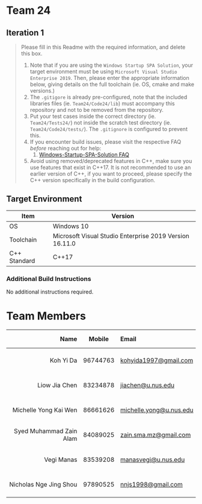 # Team 24 
## Iteration 1

> Please fill in this Readme with the required information, and delete this box.
> 
> 1. Note that if you are using the `Windows Startup SPA Solution`, your target environment must be using `Microsoft Visual Studio Enterprise 2019`. 
>   Then, please enter the appropriate information below, giving details on the full toolchain (ie. OS, cmake and make versions.)
> 2. The `.gitigore` is already pre-configured, note that the included libraries files (ie. `Team24/Code24/lib`) must accompany this repository and not to be removed from the repository.
> 3. Put your test cases inside the correct directory (ie. `Team24/Tests24/`) not inside the scratch test directory (ie. `Team24/Code24/tests/`). The `.gitignore` is configured to prevent this.
> 4. If you encounter build issues, please visit the respective FAQ *before* reaching out for help:
>     1. [Windows-Startup-SPA-Solution FAQ](https://github.com/nus-cs3203/project-wiki/wiki/Windows-Startup-SPA-Solution#faq)
> 5. Avoid using removed/deprecated features in C++, make sure you use features that exist in C++17. It is not recommended to use an earlier version of C++, if you want to proceed, please specify the C++ version specifically in the build configuration.

## Target Environment

Item | Version
-|-
OS | Windows 10
Toolchain | Microsoft Visual Studio Enterprise 2019 Version 16.11.0
C++ Standard | C++17

### Additional Build Instructions

No additional instructions required.

# Team Members

Name | Mobile | Email | Development OS/Toolchain
-:|:-:|:-|-|
Koh Yi Da | 96744763 | kohyida1997@gmail.com | Windows 10/Visual Studio 2019
Liow Jia Chen | 83234878 | jiachen@u.nus.edu | Windows 10/Visual Studio 2019
Michelle Yong Kai Wen | 86661626 | michelle.yong@u.nus.edu | Windows 10/Visual Studio 2019
Syed Muhammad Zain Alam | 84089025 | zain.sma.mz@gmail.com | Windows 10/Visual Studio 2019
Vegi Manas | 83539208 | manasvegi@u.nus.edu | Windows 10/Visual Studio 2019
Nicholas Nge Jing Shou | 97890525 | nnjs1998@gmail.com | Windows 10/Visual Studio 2019
